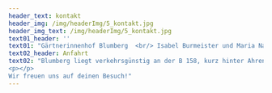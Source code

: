 ```yaml
---
header_text: kontakt
header_img: /img/headerImg/5_kontakt.jpg
header_img_text: /img/headerImg/5_kontakt.jpg
text01_header: ''
text01: "Gärtnerinnenhof Blumberg  <br/> Isabel Burmeister und Maria Natt GbR <br/> Krummenseer Straße 5a <br/> <p></p>16356 Ahrensfelde / OT Blumberg <br/> Telefon/Fax: (033394)479878 <br/> Email: post@gaertnerinnen.de"
text02_header: Anfahrt
text02: "Blumberg liegt verkehrsgünstig an der B 158, kurz hinter Ahrensfelde. Besucher aus Berlin ohne Auto erreichen Blumberg in 23 Minuten mit der RB 25 von Berlin-Ostkreuz. Vom Bahnhof Blumberg zum Hof läuft man in 10-15 Minuten zu Fuß, vorbei an der Dorfkirche aus dem 13. Jh. Der Gärtnerinnenhof liegt unmittelbar südlich des Lennéparks.
<p></p>
Wir freuen uns auf deinen Besuch!"
---
```

